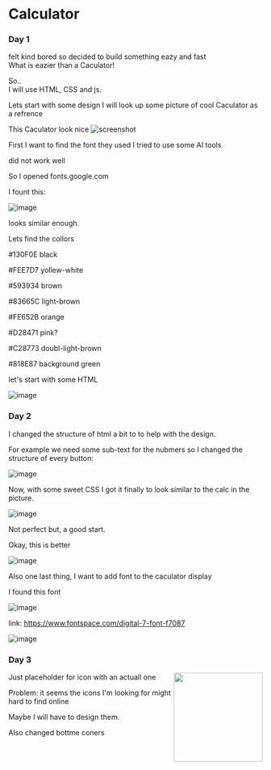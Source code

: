 
# Calculator


### Day 1
felt kind bored so decided to build something eazy and fast \
What is eazier than a Caculator!

So..
\
I will use HTML, CSS and js.

Lets start with some design I will look up some picture of cool Caculator as a refrence 


This Caculator look nice
![screenshot](https://m.media-amazon.com/images/I/71I0YpZBPYL.jpg)

First I want to find the font they used 
I tried to use some AI tools

did not work well

So I opened fonts.google.com

I fount this:

![image](https://github.com/user-attachments/assets/c629cc04-06a6-4837-b834-81ecf60bd3a7)

looks similar enough.

Lets find the collors 

#130F0E black

#FEE7D7 yollew-white

#593934 brown

#83665C light-brown

#FE652B orange

#D28471 pink?

#C28773 doubl-light-brown

#818E87 background green

let's start with some HTML

![image](https://github.com/user-attachments/assets/1578a356-1bba-4bb2-b7a2-6c557c8425f0)


### Day 2
I changed the structure of html a bit to to help with the design.

For example we need some sub-text for the nubmers so I changed the structure of every button:

![image](https://github.com/user-attachments/assets/c1c8ae7c-48e0-4cbb-8370-8f8468b2096c)

Now, with some sweet CSS I got it finally to look similar to the calc in the picture.


![image](https://github.com/user-attachments/assets/6979f2cd-66f4-4644-88de-81a7686ba7b0)



Not perfect but, a good start.

Okay, this is better

![image](https://github.com/user-attachments/assets/dbec43a5-dd48-47d6-8783-d991dd93891d)

Also one last thing, I want to add font to the caculator display

I found this font

![image](https://github.com/user-attachments/assets/d387a5db-3ef7-4758-be85-c6fb0c165403)

link: https://www.fontspace.com/digital-7-font-f7087

![image](https://github.com/user-attachments/assets/24714ab6-c41c-400a-bbe1-4cfcae282408)

### Day 3



<img align="right" style="height: 11rem" src="https://github.com/user-attachments/assets/2a4df54b-77ac-4bff-bf55-2e3a4f054e25">

Just placeholder for icon with an actuall one 


Problem: it seems the icons I'm looking for might hard to find online

Maybe I will have to design them.

Also changed bottme coners




